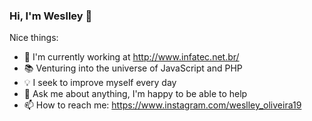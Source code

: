 ### Hi, I'm Weslley 👋

Nice things:

- :dart: I'm currently working at http://www.infatec.net.br/
- :books: Venturing into the universe of JavaScript and PHP
- :bulb: I seek to improve myself every day
- 💬 Ask me about anything, I'm happy to be able to help
- 📫 How to reach me: https://www.instagram.com/weslley_oliveira19

